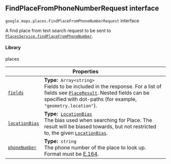 
<h2 id="FindPlaceFromPhoneNumberRequest">FindPlaceFromPhoneNumberRequest interface</h2>
<p>
<code><span itemprop="path">google.maps.places</span>.<span itemprop="name">FindPlaceFromPhoneNumberRequest</span></code>
interface
</p>
<p>A find place from text search request to be sent to <code><a href="https://developers.google.com/maps/documentation/javascript/reference/places-service#PlacesService.findPlaceFromPhoneNumber">PlacesService.findPlaceFromPhoneNumber</a></code>.</p>
<h4>Library</h4>
<p>places</p>
<div class="devsite-table-wrapper"><table class="properties responsive" summary="interface FindPlaceFromPhoneNumberRequest - Properties">
<thead>
<tr><th colspan="2">Properties</th>
</tr></thead>
<tbody>
<tr id="FindPlaceFromPhoneNumberRequest.fields">
<td itemprop="property"><code><a class="secret-link" href="#FindPlaceFromPhoneNumberRequest.fields"><span>fields</span></a></code></td>
<td><div><strong>Type:</strong>&nbsp; <code>Array&lt;string&gt;</code></div>
<div class="desc">Fields to be included in the response. For a list of fields see <code><a href="PlaceResult.md">PlaceResult</a></code>. Nested fields can be specified with dot-paths (for example, <code>"geometry.location"</code>).</div></td>
</tr>
<tr id="FindPlaceFromPhoneNumberRequest.locationBias">
<td itemprop="property"><code><a class="secret-link" href="#FindPlaceFromPhoneNumberRequest.locationBias"><span>locationBias</span></a></code></td>
<td><div><strong>Type:</strong>&nbsp; <code><a href="LocationBias.md">LocationBias</a></code></div>
<div class="desc">The bias used when searching for Place. The result will be biased towards, but not restricted to, the given <code><a href="LocationBias.md">LocationBias</a></code>.</div></td>
</tr>
<tr id="FindPlaceFromPhoneNumberRequest.phoneNumber">
<td itemprop="property"><code><a class="secret-link" href="#FindPlaceFromPhoneNumberRequest.phoneNumber"><span>phoneNumber</span></a></code></td>
<td><div><strong>Type:</strong>&nbsp; <code>string</code></div>
<div class="desc">The phone number of the place to look up. Format must be <a href="https://en.wikipedia.org/wiki/E.164">E.164</a>.</div></td>
</tr>
</tbody>
</table></div>
